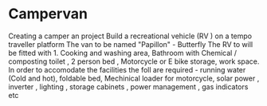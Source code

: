 # Campervan
Creating a camper an project 
Build a recreational vehicle (RV ) on a tempo traveller platform
The van to be named "Papillon" - Butterfly
The RV to will be fitted with 1. Cooking and washing area, Bathroom with Chemical / composting toilet , 2 person bed , Motorcycle or E bike  storage, work space.
In order to accomodate the facilities the foll are required - running water (Cold and hot), foldable bed, Mechinical loader for motorcycle, solar power , inverter , lighting , storage cabinets , power management , gas indicators etc
